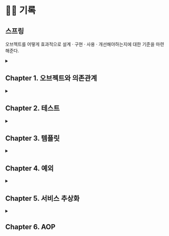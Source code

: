 # ✍🏻 기록

## 스프링

오브젝트를 어떻게 효과적으로 설계 · 구현 · 사용 · 개선해야하는지에 대한 기준을 마련해준다.

<details>

<summary><h2> Chapter 1. 오브젝트와 의존관계 </h2></summary>

<details>

<summary><h3> 관심사의 분리 </h3></summary>

소프트웨어 개발에서 끝이란 개념은 없다.

사용자의 비즈니스 프로세스와 그에 따른 요구사항은 끊임없이 바뀌고 발전한다.

그래서 객체를 설계할 때, ❓***어떻게 하면 변화의 폭을 최소한으로 줄일 수 있을지 고려*** 해야한다.

<br>

변화는 보통 한 가지 관심에 대해 일어나고, 💡***우리가 객체를 설계할 때 관심이 같은 것끼리는 모으고 관심이 다른 것은 분리***하면

변화로부터 영향받는 범위를 줄일 수 있다.

왜냐하면 한 가지 관심에 대한 변경이 일어날 경우, 그 관심이 집중되는 코드만 수정하면 관심이 다른 코드에는 영향을 주지않고 간단하게 수정할 수 있기 때문이다.

<br>

관심사를 가장 효과적으로 분리하는 방법은, 분리할 기능을 인터페이스로 분리한 뒤 기능을 제공하는 방법이다.

구체적인 기능 동작 원리나 방법은 구현하는 클래스가 결정하고, 외부에서 구현 클래스를 주입해주면 다형성에 의해 구현된 기능을 사용할 수 있게 된다.

<br>

이는 인터페이스를 의존하도록 하고, 인터페이스를 파라미터로 받는 생성자를 통해 의존하는 인터페이스에 사용할 구현 오브젝트를 할당한 뒤 

인터페이스에서 정의된 메서드를 사용하는 것으로 해결할 수 있다. 

런타임 시점에서 두 오브젝트를 연결하는 작업은, 제 3의 오브젝트가 어떤 구현 클래스를 사용할지 결정해서 객체 생성시 주입시켜주는💡 ***DI(Dependency Injection)를*** 해주면 된다.  


  <br>

따라서, **구현 클래스를 외부에서 결정하고 생성해서 인터페이스를 의존하고 있던(사용하고 있던) 오브젝트에 런타임 시점에서 연결해주면 강한 의존성을 끊을 수 있으며 코드가 변화에 유연해질 수 있다.** 
  
이한러한 역할을 스프링에서는 **IoC 컨테이너**가 담당한다.

<br>

🌟 ***높은 응집도 (관심사가 비슷한 것끼리 모음)와*** ***낮은 결합도(변화하기 쉬운 구현 클래스가 아닌 변화하기 어려운 인터페이스에 의존)는*** 변화와 확장에 유연하게 대처할 수 있게 도와준다.

<br>



> 📌 좋은 객체 지향 설계 5원칙 (SOLID)
>
> 1. SRP (Single Responsibility Principle) : 단일 책임 원칙, 한 클래스는 하나의 책임만 가져야 한다. 변경이 발생할 때, 파급효과가 적으면 SRP 원칙을 잘 따른 것
> 2. OCP (Open/Closed Principle) : 개방 · 폐쇄 원칙, 확장에는 열려(개방)있고 변화에는 닫혀(폐쇄)있어야 한다. 클래스에 기능을 추가할때, 기존 코드를 변경하지않고 확장할 수 있어야 한다. 
> 3. LSP (Liskov Substitutuion Principle) : 리스코프 치환 원칙, 하위클래스는 상위클래스에서 정의한 행동 규약을 위반하지 않아야 한다.
> 4. ISP (Interface Segregation Principle) : 인터페이스 분리 원칙, 자신이 사용하지 않는 메서드에 의존관계를 맺지 않아야 하고 더 작은 인터페이스 여러개로 분리해서 사용하는 것이 좋다.
> 5. DIP (Dependency Inversion Principle) : 의존관계 역전 원칙, 변화하기 쉬운 구현 클래스에 의존하지 말고 인터페이스에 의존하는 것이 좋다.

  </details>
  
  <details>

<summary><h3> 프레임워크와 라이브러리의 차이 </h3></summary>

**라이브러리**를 사용하는 코드는 **개발자의 코드가 애플리케이션 흐름을 주도**하고, 동작하는 중에 필요할 때 능동적으로 라이브러리를 사용한다.

반면에, **프레임워크**는 **프레임워크가 애플리케이션의 흐름을 주도**하고, 동작하는 중에 개발자가 만든 코드를 사용하여 수동적으로 동작하게 된다.

프레임워크는 제어의 역전 개념이 적용되어 있어야 한다.



</details>
  <details>
<summary><h3>  스프링이 싱글톤으로 빈을 관리하는 이유?   </h3></summary>

대규모 엔터프라이즈 서버 환경에서 **매번 클라이언트가 요청할때 마다 로직을 담당하는 오브젝트를 새로 생성해서 사용**하면, 서버 부하가 심해질 것이다.  
    
따라서 하나의 오브젝트를 생성해두고, 공유해서 사용하는 것이다.
  
싱글톤은 자바에서 다음과 같은 방식으로 구현할 수 있다.
  
```java
  pubilc class Singleton{
    private static Singleton INSTANCE;
  
    //외부에서 객체를 생성하지 못하도록 private 접근 제어자를 붙인 생성자를 정의한다.
    private Singleton(){
    }
  
    // INSTANCE가 null 인 경우에만 객체를 새로 생성하고, 이미 존재하는 경우에는, 존재하는 인스턴스를 반환한다.
    public static synchronized Singleton getInstance(){
      if (INSTANCE == null){
        INSTANCE = new Singleton();
      }
      return INSTANCE;
    }
  }
```
    
🚨 private 생성자를 사용하면 객체지향의 장점인 상속을 사용할 수 없고 전역 변수로 사용되어 Mock 주입이 어려워 테스트 하기 힘들다는 단점이 있다.

따라서 자바에서의 구현 방식은 여러가지 단점이 있기 때문에,   
    
스프링에서 제공하는 **싱글톤 레지스트리**를 사용하여 💡 static 메서드나 private 생성자를 사용하는 클래스가 아닌 평범한 자바 클래스를 싱글톤으로 활용할 수 있게 해준다.


</details>

<details>

<summary><h3>  💡 용어 정리 </h3></summary>

1. 📖 ***DAO (Data Access Object)*** : DB를 사용해 **데이터를 조회 · 조작하는 기능을 담당하는 오브젝트**
2. 🫘***자바빈 규약이란?*** : 파라미터가 없는 생성자가 있고 `get()` 과 `set()` 메서드가 정의되어 있어 속성을 수정하거나 조회할 수 있다.
3. 🏭 ***팩토리 메서드 패턴*** : 상위 클래스에서는 인터페이스 형태의 오브젝트를 생성하는 추상 메서드를 정의해서 사용하고, **서브 클래스에서 구체적인 오브젝트 생성 방법을 결정하게 하는 방법**을 말한다. 
4. 🪄 ***전략 패턴*** : 독립적인 책임으로 분리가 가능한 기능을 개별적인 **인터페이스로 분리**한 뒤, 이를 구현한 클래스를 **필요에 따라 바꿔서 사용할 수 있도록 하는 방법**
5. 🔃 ***제어의 역전 (IoC : Inversion of Control)*** : 자신이 사용할 오브젝트를 직접 결정하고 생성하는 것이 아닌, **제어권을 가진 다른 오브젝트에 의해 결정**된다. 
6. 🌞 ***애플리케이션 컨텍스트 (Application Context)*** : IoC 방식으로 빈을 관리하는 빈 팩토리를 상속받아, **빈 관리 뿐만 아니라 스프링이 제공하는 다른 부가기능을 이용해 제어작업을 총괄하는 오브젝트**이다. 오브젝트가 만들어지는 방식, 시점과 전략을 다르게 가져갈 수 있고 자동생성, 오브젝트에 대한 후처리, 인터셉팅 등 다양한 기능을 할 수 있다.


</details>
  
  </details>


<details>

<summary><h2> Chapter 2. 테스트 </h2></summary>

<details>

<summary><h3> 단위 테스트 (Unit Test) 를 하는 이유</h3></summary>

작은 단위의 코드에 대해 테스트를 수행한 것을 **단위 테스트**라고 한다.

한꺼번에 너무 많은 것을 몰아서 테스트하면 테스트 수행 과정도 복잡해지고, **오류가 발생했을 때 어떤 부분에서 오류가 발생했는지 정확한 원인을 쉽게 찾기 힘들어진다.**

<br>

단위 테스트는 항상 일관성 있는 결과가 보장돼야 한다.

💡 외부 환경에 영향을 받지 말아야 하는 것은 물론이고 테스트를 실행하는 순서를 바꿔도 동일한 결과가 보장되도록 만들어야 한다.


  </details>

  <details>

<summary><h3> 테스트 주도 개발 (TDD : Test Driven Development) </h3></summary>

만들고자 하는 기능의 내용을 담고 있으면서 만들어진 코드를 검증도 해줄 수 있도록 테스트 코드를 먼저 만들고, 테스트를 성공하게 해주는 코드를 작성하는 방식이다.

***실패한 테스트를 성공시키기 위한 목적이 아닌 코드는 만들지 않는다*** 는 것이 기본 원칙이다.

<br>

TDD의 장점 중 하나는 코드를 만들어 테스트를 실행하는  그 사이의 간격이 매우 짧다는 점이다.

테스트 없이 오랜 시간 동안 코드를 만들고 나서 테스트를 하면, 오류가 발생했을 때 원인을 찾기 쉽지 않다.

</details>

  <details>

<summary><h3> 테스트 용 설정 정보(application-test.yml) 사용 </h3></summary>


```
spring:
  profiles:
    active: test
```

기존에 사용하던 `application.yml` 파일에 위와 같은 구문을 추가해준다.

<br>

그리고, 테스트 용으로 사용할 설정 정보가 담긴 `application-test.yml` 파일을 생성한다.

💡 `application-{별칭}.yml` 과 `spring.profiles.active: {별칭}` 의 별칭은 동일해야 한다.

<br>

그리고, 테스트를 실행할 클래스에

```
@SpringBootTest
@ActiveProfiles("test")
```

혹은

```
@SpringBootTest(properties = "spring.profiles.active=test")
```

와 같이 어노테이션을 적용하면, `application-test.yml`에 적용한 환경변수로 테스트를 실행할 수 있다.



</details>



<details>

<summary><h3>  💡 용어 정리 </h3></summary>

1. 📖 픽스처(fixture) : 테스트를 수행하는데 필요한 정보나 오브젝트
2. 💩`@DirtiesContext` : 어플리케이션 컨텍스트의 상태를 테스트 코드 내에서 수동으로 변경하는 경우 (클래스 레벨 · 메서드 레벨) 에 사용한다. **변경한 컨텍스트가 다른 테스트에 영향을 주지 않게** 하기 위해, **테스트 메서드를 수행하고 나면 매번 새로운 어플리케이션 컨텍스트를 만들어서 다음 테스트가 사용**하게 해준다.
3. ⛑️ 비침투적 기술(noninvasive) : 기술에 종속적이지 않은 **순수한 코드를 유지할 수 있게 해주는 기술**, 대표적으로 **스프링이 비침투적 기술**이고 이전에 사용하던 EJB는 침투적 기술이라고 할 수 있다. 기술을 사용하기 위해 특정 인터페이스나 클래스를 사용하도록 강제하는 기술을 침투적 기술이라고 한다.

</details>

  </details>



<details>

<summary><h2> Chapter 3. 템플릿 </h2></summary>

<details>

<summary><h3> Connection과 같은 공유 리소스를 반드시 반환해야하는 이유</h3></summary>


❓ `Connection` 이나 `PreparedStatement` 를 사용하고 `close()` 메서드로 명시적으로 리소스를 반환하는 이유가 뭘까?

일반적으로 서버에서는 제한된 개수의 DB 커넥션을 만들어서 재사용 가능한 풀로 관리한다.

매번 생성하는 것 보다 미리 정해진 개수 만큼 만들어놓고 돌려가며 사용하는 방식이 유리하기 때문이다.

<br>

💡 이때, 제한된 개수의 커넥션을 가져가서 사용하고나서 명시적으로 `close()` 해서 **반환해서 돌려줘야지만, 재사용할 수 있게 된다.**

<br>

반환되지 못한 `Connection` 이 쌓이다가 커넥션 풀에 여유가 없어지면 리소스가 모자란다는 오류를 내며 서버가 중단될 수 있다.

따라서, 중간에 예외가 발생하더라도 정상적으로 가져간 리소스를 반환할 수 있도록 해야한다.

<br>

📌 그리고 리소스는 만들어진 순서의 역순으로 `close()` 해주는 것이 좋다.

```
Connection c = dataSource.getConnection();
PreparedStatement ps = c.prepareStatement("delete from users");

ps.close();
c.close();
```

위와 같은 경우, `ps.close()` 를 먼저 해주고 `c.close()` 를 해주어야 한다는 의미이다.

`Connection`을 먼저 닫는 경우 `PrepredStatement`가 활성화 된 상태로 남아있을 수 있어 리소스가 낭비될 수 있다.





  </details>
<details>

<summary><h3>  템플릿 · 콜백 패턴 </h3></summary>

전략 패턴의 기본 구조에 익명 내부 클래스를 활용한 방식이다.

템플릿은 고정된 작업 흐름을 가진 코드를 재사용한다는 의미에서 붙인 이름이다.

콜백은 템플릿 안에서 호출되는 것을 목적으로 만들어진 오브젝트이다.

<br>

일반적으로, 템플릿에서는 인터페이스의 메서드를 사용하고 콜백은 하나의 메소드를 가진 인터페이스를 구현한 익명 클래스로 만들어진다.

따라서, 💡 **콜백은 템플릿과 같은 클래스에 존재하고, 콜백이 인터페이스를 구현하는 익명 클래스를 템플릿에 전달함으로서 일종의 DI가 이루어진다.**

클래스간의 관계를 설정파일에 노출되지 않는다는 장점이 있다.

 <br>

📌 일반적인 DI는 템플릿에 인스턴스 변수를 만들어 두지만, 템플릿 · 콜백 방식에서는 매번 메소드 단위로 사용할 오브젝트를 새롭게 전달받는다는 특징이 있다. 또한, 콜백 오브젝트는 자신을 생성한 클라이언트 메소드 내의 정보를 직접 참조하여 강하게 결합되어 있다는 특징이 있다.

<br>

중복되는 코드를 메서드로 분리하고, 그 메서드가 인터페이스로 분리되고, 분리한 메서드가 고정된 작업 흐름을 갖고 작업 마다 바뀌는 부분이 존재한다면 템플릿 · 콜백 패턴을 적용하는 것을 고려할 수 있다.


</details>

<details>

<summary><h3>  네거티브 테스트의 중요성 </h3></summary>

개발자들은 수동 테스트를 할 때 실패할 만한 상황을 잘 고려하지 못하는 경우가 많다.

문제가 발생하는 경우는 주로 예외적인 조건과 결과 때문에 발생한다.

그래서 같은 개발자가 만든 메서드인데도, 어떤 메서드는 데이터가 없으면 null을 리턴하고, 어떤 메서드는 빈 리스트 오브젝트를 리턴하고, 어떤 메서드는 예외를 던지고, 어떤 메서드는 런타임 예외가 발생하면서 뻗어버린다.

💡 따라서 예외 상황에 대한 **일관성 있는 기준을 정해두고 이를 테스트로 만들어 검증**해둬야 한다.

의도적으로 예외적인 조건에 대해 테스트를 만드는 습관이 있으면 안정적인 코드를 작성할 수 있다.

</details>

  </details>


<details>

<summary><h2> Chapter 4. 예외 </h2></summary>

<details>

<summary><h3> 잘못된 예외 처리의 예시</h3></summary>

```
try{
	...
} catch(SQLException e){

}
```

🚨 예외를 잡고 아무것도 하지 않는 코드는 예외 발생을 무시하고 정상적인 상황인 것처럼 다음 라인으로 넘어가겠다는 분명한 의도가 있는 게 아니라면 연습 중에도 절대 만들어서는 안 되는 코드다.

프로그램 실행 중에 어디선가 오류가 있어서 예외가 발생해도 그것을 무시하고 계속 진행해버리기 때문이다.

<br>

예상치 못한 다른 문제를 일으킬 수 있고 문제의 원인이 무엇인지 찾아내기 매우 힘들어진다.

<br>

예외를 처리할 때 반드시 지켜야 할 핵심 원칙은 한 가지다. **모든 예외는 적절하게 복구되든지 아니면 작업을 중단시키고 운영자 또는 개발자에게 분명하게 통보돼야 한다.**


  </details>


<details>

<summary><h3> Java의 예외 종류와 특징</h3></summary>

<img src="https://raw.githubusercontent.com/buinq/imageServer/main/img/105691109-2cda9400-5f40-11eb-9003-a14873c2eaf2.png" alt="image" style="zoom: 33%;" />

- Error

  `java.lang.Error` 클래스의 서브 클래스들이다. 주로 JVM에서 발생시키는 것이고 `OutOfMemoryError`나 `ThreadDeath` 같은 에러를 발생시키기 때문에 애플리케이션 코드에서 처리하기 힘들 예외들이 있다.

- Checked Exception

  `RuntimeException`을 상속하지 않는 `java.lang.Exception` 클래스의 서브 클래스들이다. 체크 예외가 발생할 수 있는 메서드를 사용할 경우 **반드시 예외를 처리하는 코드를 catch문으로 잡든가 throws를 정의해서 메서드 밖으로 처리해야 컴파일 에러가 발생하지 않는다.** 즉, 명시적으로 예외를 처리해야한다.

- Unchecked Exception

  `RuntimeException` 클래스를 상속하는 클래스들이다. 명시적인 예외처리를 하지 않아도 컴파일에러가 발생하지 않는다. 대표적으로 오브젝트를 할당하지 안혹 사용하려고 시도했을 때, 발생하는 `NullPointerException`이 있다. 이런 예외는 개발자가 주의 깊게 만든다면 피할 수 있는, 예상하지 못했던 상황에서 발생하는 것이 아니기 때문에 명시적으로 예외처리를 하지 않아도 되도록 만든 것이다.

checked 예외 처리의 경우 예외처리를 강제하여 안정성을 높이고 명시적으로 예외를 확인할 수 있다. unchecked 예외 처리의 경우 예외처리 로직을 간결하게 작성할 수 있지만 예기치 않게 중단될 수 있어 주의가 필요하다.


  </details>

<details>
<summary><h3> JdbcTemplate 를 사용하면 왜 SQLException을 throws 하거나 명시적으로 처리하지 않는가</h3></summary>
JdbcTemplate 템플릿과 콜백 안에서 발생하는 모든 SQLException을 런타임 예외인 DataAccessException으로 포장해서 던져준다.

따라서, 필요한 경우에만 DataAccessException을 catch해서 처리하면 된다.

<br>
런타임 예외이므로 unchecked 예외이고, 따라서 호출하는 메서드에서 이를 꼭 처리해야할 의무는 없다.

<br>

JdbcTemplate의 쿼리를 전달하는 템플릿을 보면, 아래와 같이 SQLException을 런타임 예외인 DataAccessException에 포장하여 중첩예외 형태로 던지는 것을 확인할 수 있다.

```java
catch (SQLException ex) {
   // Release Connection early, to avoid potential connection pool deadlock
   // in the case when the exception translator hasn't been initialized yet.
   if (psc instanceof ParameterDisposer parameterDisposer) {
      parameterDisposer.cleanupParameters();
   }
   String sql = getSql(psc);
   psc = null;
   JdbcUtils.closeStatement(ps);
   ps = null;
   DataSourceUtils.releaseConnection(con, getDataSource());
   con = null;
   throw translateException("PreparedStatementCallback", sql, ex);
}
```

따라서, 우리가 JdbcTemplate에 있는 메서드를 사용할 때, SQLException은 템플릿에서 처리되어 호출한 메서드로 throws 하지 않기 때문에 SQLException 선언이 사라진 것이다.



  </details>


<details>
<summary><h3> 애플리케이션 예외는 Check 예외로 처리 </h3></summary>

애플리케이션 자체의 로직에 의해 의도적으로 발생시키고, 반드시 catch해서 무엇인가 조치를 취하도록 요구하는 예외를 일반적으로 애플리케이션 예외라고 한다.

예를 들어, 은행계좌에서 출금하는 기능을 가진 메서드가 있을 때, 잔고 상황에 따라 이어지는 작업이 달라져야 할 것이다.

<br>

```java
try{
    // 출금하는 메서드
} catch(CustomException e){
    // 잔고 부족시 CustomException이 발생하고, catch 문 로직 실행
    // 잔고 부족 안내 메시지 표시 등 예외 처리
}
```



따라서, 잔고 부족인 경우 비즈니스적인 의미를 띈 체크 예외를 던지게끔 하면, 예외 상황을 처리하는 로직은 catch 블록에 모아둘 수 있어 이해하기 편해진다.

그리고, check 예외기 때문에 에외를 명시적으로 처리하게끔 강제하기 때문에 안전한 코드를 만들 수 있다.

  </details>


  </details>


<details>

<summary><h2> Chapter 5. 서비스 추상화 </h2></summary>

  <details>

  <summary><h3> 회원 등급 업그레이드 예제 코드 개선해보기</h3></summary>

```java
public void upgradeLevels(){
    List<User> users = dao.getAll();
    for(User user : users){
        Boolean changed = null;
        if (user.getLevel() == Level.BASIC && user.getLogin() >=50){
            user.setLevel(Level.SILVER);
            changed = true;
        } else if (user.getLevel() == Level.SILVER && user.getRecommend() >=30){
            user.setLevel(Level.GOLD);
            changed = true;
        } else if (user.getLevel() == Level.GOLD){
            changed = false;
        } else {
            changed = false;
        }
        
        if (changed){
            dao.update(user);
        }
    }
}
```



교재에 나와 있는 회원 등급 업그레이드를 하는메서드이다.

베이직 회원인 경우, 로그인 횟수가 50 이상이면 실버 회원이 되고

실버 회원인 경우, 추천 수가 30 이상이면 골드 회원이 된다.

골드 회원이거나, 위 조건을 만족하지 못하면 회원 등급 변경은 없다.

위, 메서드를 객체 지향적인 구조로 리팩토링하고 Stream API를 활용해서 간결하게 개선해보았다.

<br>



```java 
    public void upgradeLevels() {

        List<User> users = userDao.getAll();

        users.stream()
                .filter(user -> canUpgradeLevel(user) )
                .forEach(user -> userDao.update(user.upgradeLevel()));

    }

    public boolean canUpgradeLevel(User user) {
        return user.canUpgradeLevelBasic(MIN_LOGIN_COUNT_FOR_SILVER) || user.canUpgradeLevelSilver(MIN_RECOMMEND_COUNT_FOR_GOLD);
    }
```

`getAll()` 메서드로 가져온 List에 담겨진 user들을 `filter()` 메서드로 등업 조건에 해당하는 user만 필터링한다.

등업 조건을 확인하는 메서드 역시, 생각해보면 나중에 충분히 바뀔 수 있는 로직이다.

따라서, 메서드로 분리하였고 등급 별 등업 조건이 다르므로 이 부분도 분리해주었다.

<br>

그리고 User 객체 본인의 레벨과 login 혹은 recommend 수를 통해 등업할 수 있는 조건인지 확인하고 등업 조건에 해당하는 login 수나 recommend 수는 Enum 타입으로 관리하도록 했다.

<br>

```java
public class User {
    String id;
    String name;
    String password;
    Level level;
    int login;
    int recommend;

    public User upgradeLevel() {
        this.level = Level.valueOf(this.level.getValue() + 1);
        return this;
    }
    
    public boolean canUpgradeLevelBasic(int minLoginCountForUpgrade) {
        return this.level.equals(Level.BASIC) && this.login >= minLoginCountForUpgrade;
    }

    public boolean canUpgradeLevelSilver(int minRecommendCountForUpgrade) {
        return this.level.equals(Level.SILVER) && this.recommend >= minRecommendCountForUpgrade;
    }
}
```

그리고, 필터링 된 각 user의 등급을 1 등급씩 올리고 수정된 User 본인을 반환하는 `upgradeLevel()` 메서드를 User 객체안에 정의했다.

3개의 테스트 케이스를 작성해서, 정상 동작함을 확인할 수 있었다.

<br>

객체 지향적인 코드는 다른 오브젝트의 데이터를 가져와서 작업하는 대신 데이터를 갖고 있는 다른 오브젝트에게 작업을 해달라고 요청한다.

오브젝트에게 데이터를 요구하지 말고 작업을 요청하라는 것이 객체지향 프로그래밍의 가장 기본적인 원리이다.

<br>

따라서 user의 레벨을 가져와서 service 가 대신 user.getLevel() 해서 등업 조건에 만족하는지 확인하고 user.setLevel(nextLevel) 메서드를 호출해서 등급을 변경시키는 것이 아니라

user가 갖고 있는 메서드를 통해서 user 객체 스스로가 판단하고 본인의 필드를 본인이 변경할 수 있게끔 행동을 유도하도록 코드를 작성하였다.


<br>

Stream API를 사용해서 코드도 간결해지고, 객체에게 행위를 부여하였고 변경될 수 있는 부분을 고려한 좀 더 객체 지향적인 코드로 개선할 수 있었던 것 같다.


  </details>


  <details>

  <summary><h3> 트랜잭션 동기화를 이용한 트랜잭션 통합과 예외 처리 </h3></summary>


```java
 public void upgradeLevels() {

        List<User> users = userDao.getAll();

        users.stream()
                .filter(user -> canUpgradeLevel(user) )
                .forEach(user -> userDao.update(user.upgradeLevel()));

    }
```

위 로직은 업그레이드 조건을 만족하는 사용자들을 `get` 해서 `jdbcTemplate` 의 `update` 메서드를 사용해서 등급을 변경시키는 메서드이다.

<br>



```java
    @Override
    public void update(User user) {

        this.jdbcTemplate.update("update users set name = ? , password = ? , level = ?, login = ?, " +
                        "recommend=? where id = ?",
                user.getName(), user.getPassword(), user.getLevel().getValue(), user.getLogin(), user.getRecommend(), user.getId());
    }
```

조건에 만족하는 각 `user` 마다 `jdbcTemplate.update()` 로 DB에 접근하여 데이터를 갱신시키는 작업이다.

만약, 조건에 만족하는 `users` 를 가져와서, `forEach`로 업그레이드 로직을 하던 중, 중간에 에러가 발생하면 어떻게 될까?

<br>

각 user마다 트랜잭션을 사용하기 때문에, 에러가 발생한 user만 등급 변경이 반영되어 있지 않고 이전에 변경된 user는 반영되어 있을 것이다.

<br>

따라서, 중간에 에러가 발생했을 때 이전에 변경되었던 회원도 반영되지 않도록 하려면 하나의 트랜잭션으로 묶어야 한다.

<br>

그럴때 사용할 수 있는 클래스가 `TransactionSynchronizationManager` 클래스이다.

```java
public void upgradeLevels() throws SQLException {

    	// 트랜잭션 동기화 작업을 초기화
        TransactionSynchronizationManager.initSynchronization();
    	// 커넥션을 가져옴
        Connection c = DataSourceUtils.getConnection(dataSource);
    	// 자동으로 커밋되는 설정을 false & 트랜잭션 시작
        c.setAutoCommit(false);


        try {
            List<User> users = userDao.getAll();

            users.stream()
                    .filter(user -> canUpgradeLevel(user))
                    .forEach(user -> userDao.update(user.upgradeLevel()));

            c.commit();
        } catch (Exception e) {
            // 에러 발생 시 rollback 한다.
            c.rollback();
            throw new RuntimeException(e);
        } finally {
            // db커넥션과 트랜잭션 관리 클래스를 종료한다.
            DataSourceUtils.releaseConnection(c, dataSource);
            TransactionSynchronizationManager.unbindResource(this.dataSource);
            TransactionSynchronizationManager.clearSynchronization();
        }
    }
```

위와 같이, 한 로직이 같은 트랜잭션을 공유하도록 로직을 변경하면 된다.

<br>

❓ **트랜잭션 동기화란 무엇일까** : Connection을 특별한 저장소에 보관해두고 이후에 호출되는 메서드는 저장된 Connection을 사용하게 하는 것



<br>



`JdbcTemplate` 메서드는 가장 먼저 **트랜잭션 동기화 저장소에 현재 시작된 트랜잭션을 가진 Connection 오브젝트가 존재하는지 확인한다.**

존재해서 트랜잭션 동기화 저장소에서 가져온 Connection을 사용하는 경우에는 메서드가 종료될 때, **Connection을 닫지 않은 채로 작업을 마친다.**

그렇게 해서, 모든 로직이 끝나고 `c.commit()` 과 같이 명시적으로 커밋을 했을 때 트랜잭션이 완료된다.

`finally` 구문에서 `TransactionSynchronizationManager.unbindResource(this.dataSource);` 를 통해 트랜잭션 동기화 저장소에 있는 `dataSource`를 제거한다.





  </details>


  <details>

  <summary><h3> 글로벌 트랜잭션 인터페이스를 적용한 유연성 향상 </h3></summary>


하나의 트랜잭션 안에서 여러개의 DB에 데이터를 넣는 작업은 JDBC의 Connection을 이용한 로컬 트랜잭션 방식으로는 불가능하다.

별도의 트랜잭션 관리자를 통해 트랜잭션을 관리하는 **글로벌 트랜잭션** 방식을 사용해야한다.

<br>

글로벌 트랜잭션 관리는 JDBC와 Hibernate와 방식이 다르기 때문에 추상화되어 있는 가장 상위 클래스를 스프링은 제공한다.

이를 이용하면, 애플리케이션에서 직접 각 기술의 트랜잭션 API를 이용하지 않고도 일관된 방식으로 트랜잭션을 제어하는 작업이 가능해진다.

<br>

`PlatformTransactionManager` 라는 인터페이스가 존재하고 이를 이용해서 글로벌 트랜잭션을 이용하면 된다.

<br>

```java
    public void upgradeLevels() throws SQLException {
        PlatformTransactionManager transactionManager = new DataSourceTransactionManager(dataSource);
        TransactionStatus transaction = transactionManager.getTransaction(new DefaultTransactionDefinition());

        try {
            List<User> users = userDao.getAll();

            users.stream()
                    .filter(user -> canUpgradeLevel(user))
                    .forEach(user -> userDao.update(user.upgradeLevel()));

            transactionManager.commit(transaction);
        } catch (Exception e) {
            transactionManager.rollback(transaction);
            throw new RuntimeException(e);
        }
    }
```



위와 같이 JDBC의 로컬 트랜잭션을 사용하는 경우는 `PlatformTransactionManager` 인터페이스를 구현한 `DataSourceTransactionManager` 를 사용하면 된다.

`getTransaction()` 메서드를 사용하면 트랜잭션이 시작된다.

<br>

만약 JTA를 이용하는 글로벌 트랜잭션 방식으로 변경하고 싶다면

```
PlatformTransactionManager transactionManager = new JTATransactionManager();
```

위와 같이, 할당되는 구현 클래스만 변경시키면 된다.

  </details>


  <details>

  <summary><h3> DI가 테스트 코드를 짤 때 도움을 주는 이유 </h3></summary>

내부 설계가 복잡한 외부 API를 사용하더라도, 그 API의 추상화된 인터페이스를 상속하는 더미 클래스 파일을 DI 받도록 할 수 있다.

예를 들어, 사용자에게 기존에 있던 로직에 부가기능으로 메일을 보내는 서비스를 추가했고 표준 기술인 `JavaMail`을 사용했다고 가정해보자.

<br>

이 로직의 테스트 코드를 실행시킬때마다, 부가기능인 메일 전송이 계속 실행되는 것이 맞을까?

메일 발송 기능은 매우 부하가 큰 작업이고 메일 발송 기능은 보조적인 기능에 불과하다.

<br>

따라서 메일 전송 기능에 대한 인터페이스를 DI 받도록 하고 실제 서비스에서는 구현부가 담겨있는 `MailSender`를 사용하고

테스트 시에는, 따로 만들어 둔 가볍게 동작하는 커스텀 `MailSender` 를 DI 받도록 할 수 있다.

<br>

즉, 간단한 오브젝트의 코드를 테스트하는 데 너무 거창한 작업이 뒤따르는 경우 오브젝트의 변화 없이 다른 클래스를 DI해주는 방식으로 간단하게 해결할 수 있다.

  </details>

</details>



<details>

<summary><h2> Chapter 6. AOP </h2></summary>

<details>

<summary><h3> 테스트 대상 오브젝트를 고립시킨 후 테스트 코드를 작성하는 이유 </h3></summary>


하나의 기능을 테스트하는 것 처럼 보이지만, 의존관계를 갖는 경우 테스트가 진행되는 동안에 같이 실행된다.

의존하는 오브젝트가 DB나 서버에 의존하는 오브젝트라면, 단순한 비즈니스 로직만을 테스트하는 것이 아니게 된다.

<br>

테스트하려는 코드가 아닌, 환경 세팅에 문제가 생기면 테스트가 실패하거나 결과가 달라질 수 있기 때문이다. 그리고 수행 속도도 느려질 수 있다.

<br>

그래서 테스트의 대상이 환경이나, 외부 서버, 다른 클래스의 코드에 종속되고 영향을 받지 않도록 고립시킬 필요가 있다.

  </details>

<details>

<summary><h3> 다이나믹 프록시와 InvocationHandler </h3></summary>

인터페이스를 구현하는 클래스 로직에 부가기능을 추가하고 싶은 경우, 프록시 패턴을 사용할 수 있다.

같은 인터페이스를 구현하면서 해당 인터페이스를 DI받아 기존의 클래스 로직을 실행할 수 있도록 하고, 부가기능을 추가하고 싶다면 추가하는 방식이다.

```java
// 인터페이스
public interface Hello {
    String sayHello(String name);
}

// 기존 로직
public class HelloTarget implements Hello{
    @Override
    public String sayHello(String name) {
        return "Hello " + name;
    }
}

// 부가기능
public class HelloUppercase implements Hello {
    private final Hello hello;

    @Override
    public String sayHello(String name) {
        return hello.sayHello(name).toUpperCase();
    }
}
```

위와 같은 방식으로 구현할 수 있다.

이러한 방식이 일반적인 프록시 패턴 방식이다.

이 방식은 부가기능을 추가했을 때, **중복되는 부분이 많이 발생**하고 부가기능이 추가되지 않는 메서드는 단순히 기존 메서드를 호출하는 메서드가 되는데

이는 인터페이스의 규모가 크면 부담스러운 작업이 되고, **타깃 인터페이스의 메서드가 추가되거나 변경될때마다 함께 수정**해줘야 한다는 단점이 존재한다.

이러한 문제를 **다이나믹 프록시**를 사용하면 해결할 수 있고, 리플렉션 API를 이용해서 프록시를 생성한다.

<br>

다이나믹 프록시는 런타임 시 다이나믹하게 만들어지는 오브젝트이다.

다이나믹 프록시로부터 요청을 전달받으려면 `InvocationHandler` 인터페이스를 구현해야한다.

구현해야하는 메서드는 `invoke()` 하나 뿐이고 다이나믹 프록시가 클라이언트로부터 받는 모든 요청은 `invoke()` 메서드로 전달된다.

<br>

```java
public class UppercaseHandler implements InvocationHandler {

    Hello target;

    public UppercaseHandler(Hello target) {
        this.target = target;
    }

    // 형변환 안정성을 위해서는, instanceof 로 체크하는 것이 바람직한 방법
    @Override
    public Object invoke(Object proxy, Method method, Object[] args) throws Throwable {
        String ret = (String) method.invoke(target, args);
        return ret.toUpperCase();
    }
}

```

`Hello` 클래스의 내용을 모두 대문자로 만들어주는 부가기능이 담긴 프록시이다.

`invoke()` 메서드 하나로, `Hello` 클래스의 메서드 개수와 상관없이 부가기능을 처리할 수 있다.

<br>

```java
    @Test
    public void test() {
        Hello helloProxy = (Hello) Proxy.newProxyInstance(
                getClass().getClassLoader(),
                new Class[]{Hello.class},
                new UppercaseHandler(new HelloTarget())
        );
    }
```

위와 같이, 클래스로더와 어떤 인터페이스의 프록시를 만들것인지, 어떤 `InvocationHandler` 구현 클래스를 사용할 것인지 파라미터로 설정하면 된다.
  </details>


<details>

<summary><h3> 다이나믹 프록시 DI 방법과 FactoryBean </h3></summary>

`InvocationHandler` 를 implements하는 클래스를 정의하고, `Proxy.newProxyInstance()`와 같은 메서드를 통해서 다이나믹 프록시를 생성했다.

그리고 생성한 다이나믹 프록시에 있는 메서드를 사용하면, `@Override` 한 `invoke()` 메서드에 정의된 대로 로직이 진행된다.

`method.invoke(target,args)`로 타깃의 메서드를 먼저 사용하고 후처리를 한다거나

`method.getName()`으로 메서드의 이름으로 필터링 한 뒤, 추가한 부가기능을 실행하고 `method.invoke(target,args)` 로 타깃의 메서드를 실행할 수 도 있다.

<br>

어쨌든, 이러한 다이나믹 프록시를 사용하기 위해서는 **DI를 이용해야하는데** 일반적으로 DI는 리플렉션 API를 통해 클래스의 이름과 프로퍼티로 등록하지만

다이나믹 프록시의 특성 상, 파라미터를 통해 어**떤 인터페이스의 프록시를 만들것인지 결정**되므로 빈에 등록할 수 없다.

<br>

따라서, 빈으로 등록하기 위해서는 `FactoryBean` 인터페이스를 구현해야한다.

<br>

```java
@Setter
public class ProxyFactoryBean implements FactoryBean<Object> {
    Object target;
    Class<?> serviceInterface;

    @Override
    public Object getObject() throws Exception {
        CustomHandler customHandler = new CustomHandler(target); //InvocationHandler를 구현한 클래스
        return Proxy.newProxyInstance(getClass().getClassLoader(),
                new Class[]{serviceInterface},
                customHandler);
    }

    @Override
    public Class<?> getObjectType() {
        return serviceInterface;
    }

    @Override
    public boolean isSingleton() {
        return false;
    }
}

```

위와 같이 `FactoryBean` 인터페이스를 구현한다.

`getObjectType` 는 `getObject()` 메서드가 반환하는 객체의 타입을 정확하게 알려주기 위해 사용된다.

이를 통해 DI(Dependency Injection) 컨테이너가 팩토리 빈이 생성하는 객체의 타입을 알 수 있고, 필요한 의존성 주입을 수행할 수 있다.

<br>

`getObject`는 `InvocationHandler`를 구현하여 부가 기능을 추가한 프록시 객체를 반환하도록 되어 있다.

이 팩토리 빈이 생성해주는 `serviceInterface` 타입의 메서드를 사용하면 `InvocationHandler`의 `invoke()` 메서드에 정의된 대로 실행이 될 것이다.

<br>

```java
@Configuration
public class AppConfig {
    @Bean
    public CustomService myBean() throws Exception {
        return (CustomService)ProxyFactoryBean().getObject();
    }

    @Bean
    public ProxyFactoryBean proxyFactoryBean() {
        ProxyFactoryBean factoryBean = new ProxyFactoryBean();
        factoryBean.setServiceInterface(CustomServiceInterface.class);
        factoryBean.setTarget(CustomService.class);
        return factoryBean;
    }
}
```

위와 같이 `@Config` 클래스를 설정해주면

`ProxyFactoryBean` 클래스는 내부적으로 `CustomServiceInterface`를 상속받아 구현부가 담겨있는 `CustomService`의 메서드에 `InvocationHandler` 를 이용해 부가기능을 추가한 다이나믹 프록시 객체를 반환하는 `getObject()` 메서드가 있는 클래스를 반환하게 된다.

<br>

위 설정파일 상, myBean 이라는 이름으로 등록된 빈을 사용하면, 다이나믹 프록시 객체를 사용하게 되고 원하는 부가기능이 담긴 객체가 된다.

  </details>


<details>

<summary><h3> 스프링이 제공하는 ProxyBeanFactory와 Advisor </h3></summary>

기존 방식은 메서드 단위로 부가기능을 한번에 제공하는 것은 가능했지만, 여러 개의 클래스에 공통적으로 부가기능을 제공하는 것은 불가능했다.

스프링은 프록시 오브젝트를 생성해주는 기술을 추상화한 팩토리 빈을 제공해준다.

<br>

`ProxyBeanFactory` 는 프록시를 생성해서 **빈 오브젝트로 등록하게 해주는 팩토리 빈**이다.

**순수하게 프록시를 생성하는 작업만**을 담당하고 프록시를 통해 제공해줄 **부가기능은 별도의 빈에 둘 수 있다.**

<br>

부가기능은 `InvocationHandler` 대신에 `MethodInterceptor` 인터페이스를 구현해서 만든다.

`MethodInterceptor` 의 `invoke` 메서드는 부가기능을 적용할 대상을 클래스가 알고 있는 것이 아니라 제공받기 때문에

**타겟 오브젝트와 상관없이 독립적으로 만들어 질 수 있고, 따라서 싱글톤으로 등록 가능**하다.

<br>

또한, 타겟 오브젝트가 구현하고 있는 인터페이스의 정보를 자동 검출 기능을 활용해 정보를 알아낸다.

<br>

부가기능을 적용해야할 대상은 `Pointcut` 인터페이스를 구현해서 만든 오브젝트를 제공해주면 된다.

<br>

그리고 `PointCut`을 통해 적용 대상을 필터링하고 싶다면 `PointCut` 과 `MethodInterceptor` 를 묶어서 제공해야한다.

`ProxyBeanFactory`는 여러개의 포인트컷과 어드바이스(부가기능)가 등록될 수 있기 때문에, 혼란을 방지하기 위함이다.

그리고, 이렇게 **포인트컷(부가기능이 적용될 대상을 판별)과 어드바이스(부가기능)이 합쳐진 것을 어드바이저**라고 한다.

</details>

<details>

<summary><h3> 빈 후처리기와 포인트컷 클래스</h3></summary>

빈 후처리기는 `BeanPostProcessor` 인터페이스를 구현해서 만들 수 있다.

빈 후처리기를 빈으로서 등록하면, 빈 오브젝트가 생성될 때 마다 빈 후처리기에 보내서 후처리 작업을 요청한다.

`DefaultAdvisorAutoProxyCreator` 빈 후처리기가 등록되어 있으면, 빈 오브젝트를 만들 때 마다 후처리기에 빈을 보낸다.

전달받은 빈이 프록시 적용 대상인지 확인하고, 적용 대상이라면 프록시 생성기에게 현재 빈에 대한 프록시를 만들게 하고 만들어진 프록시에 어드바이저를 연결해준다.

최종적으로 빈에 등록되는 것은 프록시 객체가 등록이 된다.

<br>

클라이언트가 프록시 객체로 등록된 빈을 사용하게 되면, 해당 프록시 객체의 PointCut으로 부가기능 적용대상인지 판단하고 원본 객체의 메서드에 부가기능을 추가해서 실행하게 된다.

<br>

결과적으로 빈 후처리기를 빈으로 등록하고, 클래스 혹은 메서드가 프록시 대상인지 판별할 수 있는 Pointcut 을 빈으로 등록해주면,

모든 빈을 등록할 때, 포인트컷에 의해 프록시 객체가 될지 안될지를 판단하게 된다.

```java
public class NameMatchClassMethodPointcut extends NameMatchMethodPointcut {
    public void setMappedClassName(String mappedClassName) {
        this.setClassFilter(new SimpleClassFilter(mappedClassName));
        
    }
    static class SimpleClassFilter implements ClassFilter{
        String mappedName;

        private SimpleClassFilter(String mappedName) {
            this.mappedName = mappedName;
                    
        }

        @Override
        public boolean matches(Class<?> clazz) {
            return PatternMatchUtils.simpleMatch(mappedName, clazz.getSimpleName());
        }
    }
}
```

위와 같은 포인트 컷을 빈으로 등록해주고 `setMappedName()`으로 메서드 이름 패턴을, `setMappedClassName()`으로 클래스 이름 패턴 정보를 제공하면 된다.


</details>


<details>

<summary><h3> 포인트 컷 표현식</h3></summary>

`AspectJExpressionPointcut` 클래스를 사용하면 포인트컷 표현식을 사용할 수 있다.

`AspectJ` 라는 유명한 프레임워크에서 제공하는 것을 가져와 문법을 확장해서 사용하는 것이다.

그래서 **AspectJ 포인트컷 표현식** 이라고도 한다.

```java
package com.practice.toby.ch6.pointcut;

public class Target implements TargetInterface{
    @Override
    public int minus(int a, int b) throws RuntimeException {
        return 0;
    }
}

```

위와 같은 경로에 `Target` 클래스가 있고 파라미터가 `(int a, int b)` 인 `minus` 메서드가 있을 때,

`"execution(public int com.practice.toby.ch6.pointcut.Target.minus(int, int) throws java.lang.RuntimeException)"` 와 같은 표현식으로 나타낼 수 있다.

<br>

```
execution([접근제한자 패턴] 리턴타입패턴 [패키지클래스이름패턴.]메서드이름패턴 (타입패턴 | "..",...))
```

`[]` 는 옵션 항목이다.

리턴 타입을 `*` 로 표현하면 와일드 카드로서 모든 타입 혹은 모든 메서드명이 적용된다.

파라미터의 개수와 타입을 무시하려면 `..` 를 넣어주면 된다.

<br>

따라서, `"execution(* *(..))"` 로 표현하면, 모든 리턴타입과 메서드 명을 허용하고 파라미터의 타입과 개수를 신경쓰지 않는 포인트컷이 된다.



</details>

</details>
